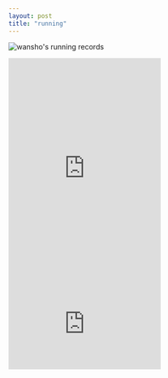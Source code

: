 ```yaml
---
layout: post
title: "running"
---
```




![wansho's running records](http://running.wansho.top/renderer)

<iframe height='454' width='300' frameborder='0' allowtransparency='true' scrolling='no' src='https://www.strava.com/athletes/71335350/latest-rides/746ff154b3c42f39ea178d8f9de47f10a3a2d0b1'></iframe>

<iframe height='160' width='300' frameborder='0' allowtransparency='true' scrolling='no' src='https://www.strava.com/athletes/71335350/activity-summary/746ff154b3c42f39ea178d8f9de47f10a3a2d0b1'></iframe>
